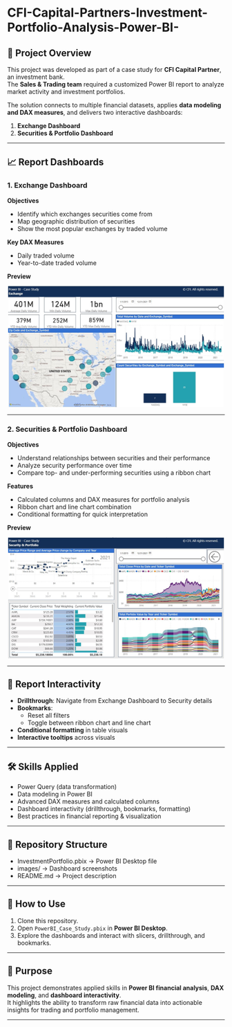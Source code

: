 # CFI-Capital-Partners-Investment-Portfolio-Analysis-Power-BI-

## 📌 Project Overview
This project was developed as part of a case study for **CFI Capital Partner**, an investment bank.  
The **Sales & Trading team** required a customized Power BI report to analyze market activity and investment portfolios.  

The solution connects to multiple financial datasets, applies **data modeling and DAX measures**, and delivers two interactive dashboards:  
1. **Exchange Dashboard**  
2. **Securities & Portfolio Dashboard**  

---

## 📈 Report Dashboards

### 1. Exchange Dashboard
**Objectives**
- Identify which exchanges securities come from  
- Map geographic distribution of securities  
- Show the most popular exchanges by traded volume  

**Key DAX Measures**
- Daily traded volume  
- Year-to-date traded volume  

**Preview**
<p align="center">
  <img src="images/CFI_capital_partners_exchange.JPG" alt="Exchange Dashboard" width="500"/>
</p>

---

### 2. Securities & Portfolio Dashboard
**Objectives**
- Understand relationships between securities and their performance  
- Analyze security performance over time  
- Compare top- and under-performing securities using a ribbon chart  

**Features**
- Calculated columns and DAX measures for portfolio analysis  
- Ribbon chart and line chart combination  
- Conditional formatting for quick interpretation  

**Preview**
<p align="center">
  <img src="images/CFI_capital_partners_securities_portfolio.JPG" alt="Portfolio Dashboard" width="500"/>
</p>

---

## 🎨 Report Interactivity
- **Drillthrough**: Navigate from Exchange Dashboard to Security details  
- **Bookmarks**:  
  - Reset all filters  
  - Toggle between ribbon chart and line chart  
- **Conditional formatting** in table visuals  
- **Interactive tooltips** across visuals  

---

## 🛠️ Skills Applied
- Power Query (data transformation)  
- Data modeling in Power BI  
- Advanced DAX measures and calculated columns  
- Dashboard interactivity (drillthrough, bookmarks, formatting)  
- Best practices in financial reporting & visualization  

---
## 📂 Repository Structure
- InvestmentPortfolio.pbix → Power BI Desktop file
- images/ → Dashboard screenshots
- README.md → Project description


---

## 🚀 How to Use
1. Clone this repository.  
2. Open `PowerBI_Case_Study.pbix` in **Power BI Desktop**.  
3. Explore the dashboards and interact with slicers, drillthrough, and bookmarks.  

---

## 📌 Purpose
This project demonstrates applied skills in **Power BI financial analysis**, **DAX modeling**, and **dashboard interactivity**.  
It highlights the ability to transform raw financial data into actionable insights for trading and portfolio management.  

---
